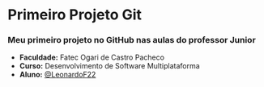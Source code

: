 # Primeiro Projeto Git

### Meu primeiro projeto no GitHub nas aulas do professor Junior

 - **Faculdade:** Fatec Ogari de Castro Pacheco
 - **Curso:** Desenvolvimento de Software Multiplataforma
 - **Aluno:** [@LeonardoF22](https://github.com/LeonardoF22)

